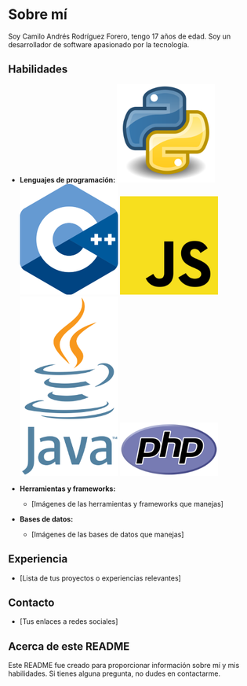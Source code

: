 # Sobre mí

Soy Camilo Andrés Rodríguez Forero, tengo 17 años de edad. Soy un desarrollador de software apasionado por la tecnología.

## Habilidades

* **Lenguajes de programación:** 
        <img src="python.png" alt="Python" width="200">
        <img src="c++.png" alt="c++" width="200">
        <img src="javascript.png" alt="Javascript" width="200">
        <img src="java.png" alt="Java" width="200">
        <img src="php.png" alt="PHP" width="200">


* **Herramientas y frameworks:**
    * [Imágenes de las herramientas y frameworks que manejas]
* **Bases de datos:**
    * [Imágenes de las bases de datos que manejas]

## Experiencia

* [Lista de tus proyectos o experiencias relevantes]

## Contacto

* [Tus enlaces a redes sociales]

## Acerca de este README

Este README fue creado para proporcionar información sobre mí y mis habilidades. Si tienes alguna pregunta, no dudes en contactarme.

